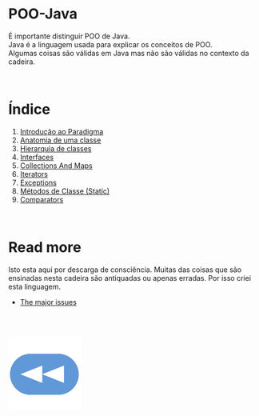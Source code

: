 # POO-Java
É importante distinguir POO de Java.
<br>Java é a linguagem usada para explicar os conceitos de POO.
<br>Algumas coisas são válidas em Java mas não são válidas no contexto da cadeira.

<br>

# Índice

 1. [Introdução ao Paradigma](./Introducao_ao_Paradigma.md)
 1. [Anatomia de uma classe](./Anatomia_de_uma_classe.md)
 2. [Hierarquia de classes](./Hierarquia_de_classes.md)
 3. [Interfaces](./Interfaces.md)
 4. [Collections And Maps](./CollectionsAndMaps.md)
 5. [Iterators](./Iterators.md)
 6. [Exceptions](./Exceptions.md)
 7. [Métodos de Classe (Static)](./Static.md)
 8. [Comparators](./Comparators.md)

<br>

# Read more
 Isto esta aqui por descarga de consciência. Muitas das coisas que são ensinadas
 nesta cadeira são antiquadas ou apenas erradas. Por isso criei esta linguagem.

 - [The major issues](./LearnToDoRealJava.md)

<br><br>

[![retroceder](https://raw.githubusercontent.com/David81820/Recursos-LCC/main/Rewind.png)](https://david81820.github.io/Recursos-LCC/2ano/2sem/POO)

